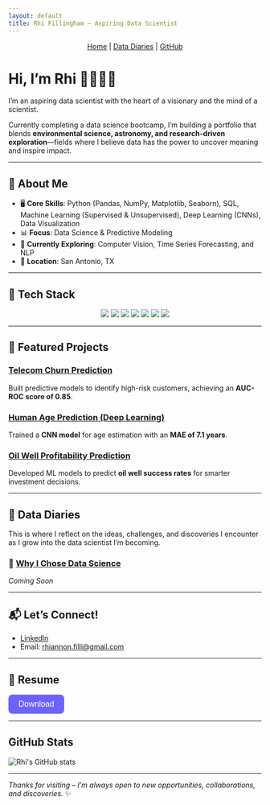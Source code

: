 ```yaml
---
layout: default
title: Rhi Fillingham – Aspiring Data Scientist
---
```

<p align="center" style="margin-bottom: 1.5rem;">
  <a href="/">Home</a> |
  <a href="/diaries">Data Diaries</a> |
  <a href="https://github.com/rhi-222">GitHub</a>
</p>

# Hi, I’m Rhi 👩🏻‍💻✨

I’m an aspiring data scientist with the heart of a visionary and the mind of a scientist.

Currently completing a data science bootcamp, I’m building a portfolio that blends **environmental science, astronomy, and research-driven exploration**—fields where I believe data has the power to uncover meaning and inspire impact.

---

## 🌟 About Me

- 🖥️ **Core Skills**: Python (Pandas, NumPy, Matplotlib, Seaborn), SQL, Machine Learning (Supervised & Unsupervised), Deep Learning (CNNs), Data Visualization  
- 📊 **Focus**: Data Science & Predictive Modeling  
- 🌱 **Currently Exploring**: Computer Vision, Time Series Forecasting, and NLP  
- 📍 **Location**: San Antonio, TX

---

## 🧰 Tech Stack

<p align="center">
  <img src="https://img.shields.io/badge/Python-3670A0?style=for-the-badge&logo=python&logoColor=white"/>
  <img src="https://img.shields.io/badge/Pandas-150458?style=for-the-badge&logo=pandas&logoColor=white"/>
  <img src="https://img.shields.io/badge/Numpy-013243?style=for-the-badge&logo=numpy&logoColor=white"/>
  <img src="https://img.shields.io/badge/Matplotlib-11557c?style=for-the-badge&logo=plotly&logoColor=white"/>
  <img src="https://img.shields.io/badge/Scikit--Learn-f7931e?style=for-the-badge&logo=scikit-learn&logoColor=white"/>
  <img src="https://img.shields.io/badge/TensorFlow-ff6f00?style=for-the-badge&logo=tensorflow&logoColor=white"/>
  <img src="https://img.shields.io/badge/SQL-00758f?style=for-the-badge&logo=postgresql&logoColor=white"/>
</p>

---

## 🚀 Featured Projects

### [Telecom Churn Prediction](https://github.com/rhi-222/telecom-churn-prediction)  
Built predictive models to identify high-risk customers, achieving an **AUC-ROC score of 0.85**.

### [Human Age Prediction (Deep Learning)](https://github.com/rhi-222/human-age-prediction)  
Trained a **CNN model** for age estimation with an **MAE of 7.1 years**.

### [Oil Well Profitability Prediction](https://github.com/rhi-222/oil-well-prediction)  
Developed ML models to predict **oil well success rates** for smarter investment decisions.

---

## 📓 Data Diaries

This is where I reflect on the ideas, challenges, and discoveries I encounter as I grow into the data scientist I’m becoming.

### 🔘 [Why I Chose Data Science](/2025/03/25/why-i-chose-data-science.html)

*Coming Soon*

---

## 📬 Let’s Connect!

- [LinkedIn](https://www.linkedin.com/in/rhiannonfilli)  
- Email: rhiannon.filli@gmail.com

---
## 📄 Resume 
<a href="/rhi_resume.pdf" download style="font-size: 16px; text-decoration: none;">
  <button style="padding: 10px 20px; font-size: 16px; border-radius: 8px; border: none; background-color: #6c63ff; color: white;">
    Download 
  </button>
</a>

---

## GitHub Stats

![Rhi's GitHub stats](https://github-readme-stats.vercel.app/api?username=rhi-222&show_icons=true&theme=calm&hide=prs)

---

*Thanks for visiting – I’m always open to new opportunities, collaborations, and discoveries.* ✨
